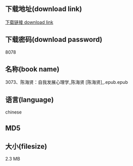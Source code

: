 ## 下载地址(download link)
[下载链接 download link](https://tutu365.netlify.app/?s=3073%E3%80%81%E9%99%88%E6%B5%B7%E8%B4%A4%EF%BC%9A%E8%87%AA%E6%88%91%E5%8F%91%E5%B1%95%E5%BF%83%E7%90%86%E5%AD%A6_%E9%99%88%E6%B5%B7%E8%B4%A4+%5B%E9%99%88%E6%B5%B7%E8%B4%A4%5D_.epub)

## 下载密码(download password)
8078

## 名称(book name)
3073、陈海贤：自我发展心理学_陈海贤 [陈海贤]_.epub.epub

## 语言(language)
chinese

## MD5


## 大小(filesize)
2.3 MB
